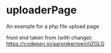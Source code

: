 # uploaderPage
An example for a php file upload page

front end taken from (with change): https://codepen.io/aaroniker/pen/jjZGLG

